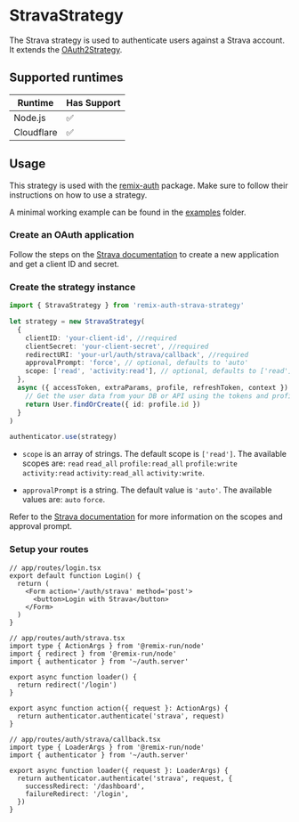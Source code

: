 # StravaStrategy

The Strava strategy is used to authenticate users against a Strava account. It extends the [OAuth2Strategy](https://github.com/sergiodxa/remix-auth-oauth2).

## Supported runtimes

| Runtime    | Has Support   |
| ---------- | --------------|
| Node.js    | ✅            |
| Cloudflare | ✅            |

## Usage

This strategy is used with the [remix-auth](https://github.com/sergiodxa/remix-auth) package. Make sure to follow their instructions on how to use a strategy.

A minimal working example can be found in the [examples](https://github.com/schweden1997/remix-auth-social/tree/main/examples/node-server) folder.

### Create an OAuth application

Follow the steps on the [Strava documentation](https://developers.strava.com/docs/getting-started/) to create a new application and get a client ID and secret.

### Create the strategy instance

```ts
import { StravaStrategy } from 'remix-auth-strava-strategy'

let strategy = new StravaStrategy(
  {
    clientID: 'your-client-id', //required
    clientSecret: 'your-client-secret', //required
    redirectURI: 'your-url/auth/strava/callback', //required
    approvalPrompt: 'force', // optional, defaults to 'auto'
    scope: ['read', 'activity:read'], // optional, defaults to ['read']
  },
  async ({ accessToken, extraParams, profile, refreshToken, context }) => {
    // Get the user data from your DB or API using the tokens and profile
    return User.findOrCreate({ id: profile.id })
  }
)

authenticator.use(strategy)
```

- `scope` is an array of strings. The default scope is `['read']`. The available scopes are: `read` `read_all` `profile:read_all` `profile:write` `activity:read` `activity:read_all` `activity:write`.

- `approvalPrompt` is a string. The default value is `'auto'`. The available values are: `auto` `force`.

Refer to the [Strava documentation](https://developers.strava.com/docs/authentication/#details-about-requesting-access) for more information on the scopes and approval prompt.

### Setup your routes

```tsx
// app/routes/login.tsx
export default function Login() {
  return (
    <Form action='/auth/strava' method='post'>
      <button>Login with Strava</button>
    </Form>
  )
}
```

```tsx
// app/routes/auth/strava.tsx
import type { ActionArgs } from '@remix-run/node'
import { redirect } from '@remix-run/node'
import { authenticator } from '~/auth.server'

export async function loader() {
  return redirect('/login')
}

export async function action({ request }: ActionArgs) {
  return authenticator.authenticate('strava', request)
}
```

```tsx
// app/routes/auth/strava/callback.tsx
import type { LoaderArgs } from '@remix-run/node'
import { authenticator } from '~/auth.server'

export async function loader({ request }: LoaderArgs) {
  return authenticator.authenticate('strava', request, {
    successRedirect: '/dashboard',
    failureRedirect: '/login',
  })
}
```

